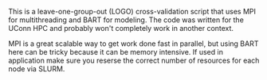 This is a leave-one-group-out (LOGO) cross-validation script that uses MPI for multithreading and BART for modeling.  The code was written for the UConn HPC and probably won't completely work in another context.

MPI is a great scalable way to get work done fast in parallel, but using BART here can be tricky because it can be memory intensive.  If used in application make sure you reserse the correct number of resources for each node via SLURM.
